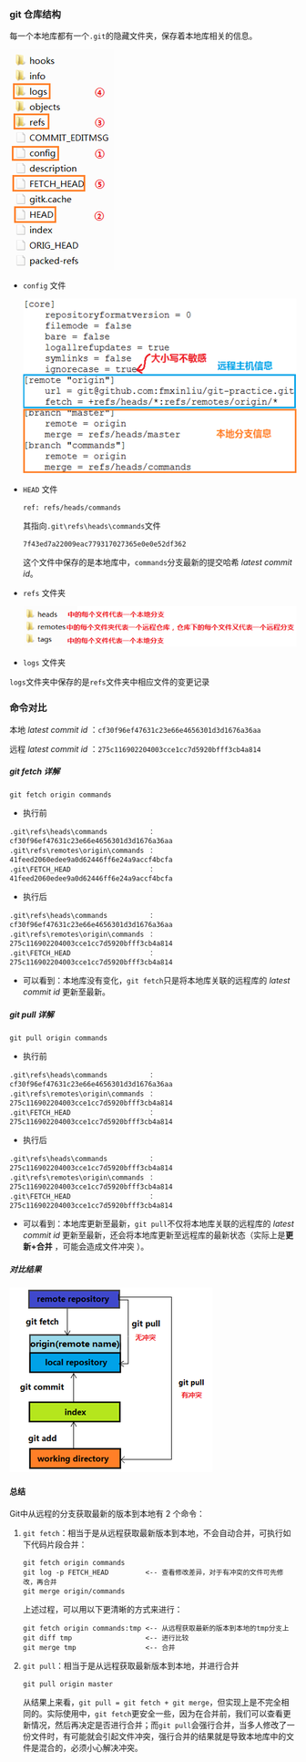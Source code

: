 ### git 仓库结构

每一个本地库都有一个`.git`的隐藏文件夹，保存着本地库相关的信息。

   ![.git](.git.PNG)

* `config` 文件

   ![config](config.PNG)

* `HEAD` 文件

  ```
  ref: refs/heads/commands
  ```

  其指向`.git\refs\heads\commands`文件

  ```
  7f43ed7a22009eac779317027365e0e0e52df362
  ```
  这个文件中保存的是本地库中，`commands`分支最新的提交哈希 *latest commit id*。

* `refs` 文件夹

   ![refs](refs.PNG)

* `logs` 文件夹

`logs`文件夹中保存的是`refs`文件夹中相应文件的变更记录

### 命令对比

本地 *latest commit id* ：`cf30f96ef47631c23e66e4656301d3d1676a36aa`

远程 *latest commit id* ：`275c116902204003cce1cc7d5920bfff3cb4a814`

##### git fetch 详解

```
git fetch origin commands
```

* 执行前
```
.git\refs\heads\commands          ： cf30f96ef47631c23e66e4656301d3d1676a36aa
.git\refs\remotes\origin\commands ： 41feed2060edee9a0d62446ff6e24a9accf4bcfa
.git\FETCH_HEAD                   ： 41feed2060edee9a0d62446ff6e24a9accf4bcfa
```

* 执行后
```
.git\refs\heads\commands          ： cf30f96ef47631c23e66e4656301d3d1676a36aa
.git\refs\remotes\origin\commands ： 275c116902204003cce1cc7d5920bfff3cb4a814
.git\FETCH_HEAD                   ： 275c116902204003cce1cc7d5920bfff3cb4a814	
```

* 可以看到：本地库没有变化，`git fetch`只是将本地库关联的远程库的 *latest commit id*  更新至最新。  

##### git pull 详解

```
git pull origin commands
```

- 执行前
```
.git\refs\heads\commands          ： cf30f96ef47631c23e66e4656301d3d1676a36aa
.git\refs\remotes\origin\commands ： 275c116902204003cce1cc7d5920bfff3cb4a814
.git\FETCH_HEAD                   ： 275c116902204003cce1cc7d5920bfff3cb4a814	
```

- 执行后
```
.git\refs\heads\commands          ： 275c116902204003cce1cc7d5920bfff3cb4a814
.git\refs\remotes\origin\commands ： 275c116902204003cce1cc7d5920bfff3cb4a814
.git\FETCH_HEAD                   ： 275c116902204003cce1cc7d5920bfff3cb4a814
```

* 可以看到：本地库更新至最新，`git pull`不仅将本地库关联的远程库的 *latest commit id*  更新至最新，还会将本地库更新至远程库的最新状态（实际上是**更新+合并** ，可能会造成文件冲突 ）。

##### 对比结果

 ![result](fetch-vs-pull.png)

#### 总结
Git中从远程的分支获取最新的版本到本地有 2 个命令： 
1. `git fetch`：相当于是从远程获取最新版本到本地，不会自动合并，可执行如下代码片段合并：

   ```
   git fetch origin commands
   git log -p FETCH_HEAD         <-- 查看修改差异，对于有冲突的文件可先修改，再合并
   git merge origin/commands
   ```

   上述过程，可以用以下更清晰的方式来进行：

   ```
   git fetch origin commands:tmp <-- 从远程获取最新的版本到本地的tmp分支上 
   git diff tmp                  <-- 进行比较
   git merge tmp                 <-- 合并
   ```

2. `git pull`：相当于是从远程获取最新版本到本地，并进行合并
   ```
   git pull origin master
   ```
   从结果上来看，`git pull = git fetch + git merge`，但实现上是不完全相同的。实际使用中，`git fetch`更安全一些，因为在合并前，我们可以查看更新情况，然后再决定是否进行合并；而`git pull`会强行合并，当多人修改了一份文件时，有可能就会引起文件冲突，强行合并的结果就是导致本地库中的文件是混合的，必须小心解决冲突。

